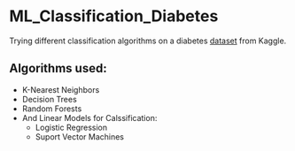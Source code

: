 # ML_Classification_Diabetes
Trying different classification algorithms on a diabetes [dataset](https://www.kaggle.com/code/towfeeqf/diabetes-prediction-ml/data) from Kaggle.

## Algorithms used:
* K-Nearest Neighbors
* Decision Trees
* Random Forests
* And Linear Models for Calssification:
  * Logistic Regression
  * Suport Vector Machines
